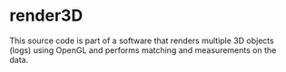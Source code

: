 # render3D
This source code is part of a software that  renders multiple 3D objects (logs) using OpenGL and performs matching and measurements on the data.
